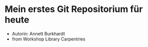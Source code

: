# Mein erstes Git Repositorium für heute
- Autorin: Annett Burkhardt
- from Workshop Library Carpentries
